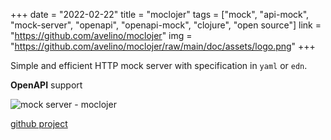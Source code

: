 +++
date = "2022-02-22"
title = "moclojer"
tags = ["mock", "api-mock", "mock-server", "openapi", "openapi-mock", "clojure", "open source"]
link = "https://github.com/avelino/moclojer"
img = "https://github.com/avelino/moclojer/raw/main/doc/assets/logo.png"
+++

Simple and efficient HTTP mock server with specification in `yaml` or `edn`.

**OpenAPI** support

<!-- more -->

![mock server - moclojer](https://github.com/avelino/moclojer/raw/main/doc/assets/logo.png)

[github project](https://github.com/avelino/moclojer)
